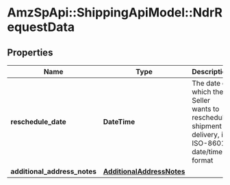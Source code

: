 # AmzSpApi::ShippingApiModel::NdrRequestData

## Properties
Name | Type | Description | Notes
------------ | ------------- | ------------- | -------------
**reschedule_date** | **DateTime** | The date on which the Seller wants to reschedule shipment delivery, in ISO-8601 date/time format | [optional] 
**additional_address_notes** | [**AdditionalAddressNotes**](AdditionalAddressNotes.md) |  | [optional] 

